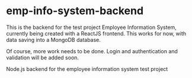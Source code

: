 # emp-info-system-backend

This is the backend for the test project Employee Information System, currently being created with a ReactJS frontend.
This works for now, with data saving into a MongoDB database.

Of course, more work needs to be done. Login and authentication and validation will be added soon.

Node.js backend for the employee information system test project
